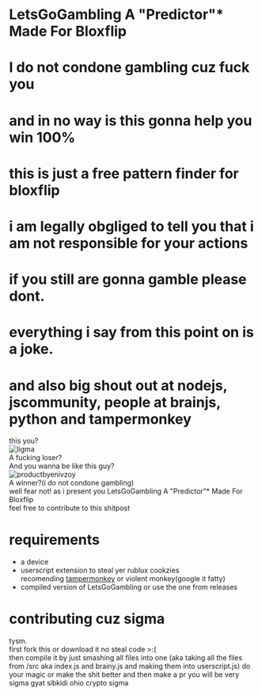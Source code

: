 # LetsGoGambling A "Predictor"* Made For Bloxflip  
# I do not condone gambling cuz fuck you  
# and in no way is this gonna help you win 100%  
# this is just a free pattern finder for bloxflip  
# i am legally obgliged to tell you that i am not responsible for your actions
# if you still are gonna gamble please dont.
# everything i say from this point on is a joke.
# and also big shout out at nodejs, jscommunity, people at brainjs, python and tampermonkey
this you?  
![ligma](https://github.com/user-attachments/assets/231b67cd-fd9e-4a17-9513-6e9e2f39bf0d)  
A fucking loser?  
And you wanna be like this guy?  
![productbyenivzoy](https://github.com/user-attachments/assets/998ab3f4-fb21-4dec-9542-f9f455ceb7c7)  
A winner?(i do not condone gambling)  
well fear not! as i present you LetsGoGambling A "Predictor"* Made For Bloxflip  
feel free to contribute to this shitpost  

# requirements
- a device  
- userscript extension to steal yer rublux cookzies  
recomending [tampermonkey](https://www.tampermonkey.net/) or violent monkey(google it fatty)  
- compiled version of LetsGoGambling or use the one from releases  

# contributing cuz sigma
tysm.  
first fork this or download it no steal code >:(  
then compile it by just smashing all files into one  (aka taking all the files from /src aka index.js and brainy.js and making them into userscript.js)
do your magic or make the shit better and then make a pr you will be very sigma gyat sibkidi ohio crypto sigma
